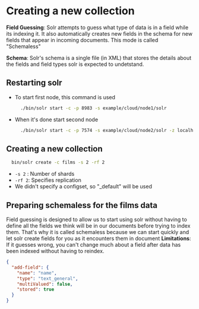 # Creating a new collection

**Field Guessing**: Solr attempts to guess what type of data is in a field while its indexing it. It also automatically creates new fields in the schema for new fields that appear in incoming documents. This mode is called "Schemaless"

**Schema**: Solr's schema is a single file (in XML) that stores the details about the fields and field types solr is expected to undetstand.

## Restarting solr

- To start first node, this command is used
  ```bash
    ./bin/solr start -c -p 8983 -s example/cloud/node1/solr
  ```
- When it's done start second node
  ```bash
    ./bin/solr start -c -p 7574 -s example/cloud/node2/solr -z localhost:9983
  ```

## Creating a new collection

```bash
  bin/solr create -c films -s 2 -rf 2
```
- `-s 2` : Number of shards
- `-rf 2`: Specifies replication
- We didn't specify a configset, so "_default" will be used

## Preparing schemaless for the films data
Field guessing is designed to allow us to start using solr without having to define all the fields we think will be in our documents before trying to index them. That's why it is called schemaless because we can start quickly and let solr create fields for you as it encounters them in document
**Limitations**: If it guesses wrong, you can't change much about a field after data has been indexed without having to reindex.


```json
{
  "add-field": {
    "name": "name",
    "type": "text_general",
    "multiValued": false,
    "stored": true
  }
}
```
